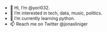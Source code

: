 - 👋 Hi, I’m @yori032.
- 👀 I’m interested in tech, data, music, politics.
- 🌱 I’m currently learning python.
- 📫 Reach me on Twitter @jonasliniger
